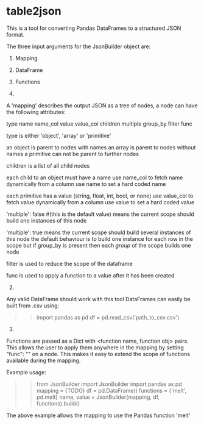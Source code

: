 # table2json
This is a tool for converting Pandas DataFrames to a structured JSON format.

The three input arguments for the JsonBuilder object are:
1. Mapping
2. DataFrame
3. Functions

1. 
A 'mapping' describes the output JSON as a tree of nodes,
a node can have the following attributes:

type
name
name_col
value
value_col
children
multiple
group_by
filter
func

type is either 'object', 'array' or 'primitive'

an object is parent to nodes with names
an array is parent to nodes without names
a primitive can not be parent to further nodes

children is a list of all child nodes

each child to an object must have a name
use name_col to fetch name dynamically from a column
use name to set a hard coded name

each primitive has a value (string, float, int, bool, or none)
use value_col to fetch value dynamically from a column
use value to set a hard coded value

'multiple': false	#(this is the default value)
means the current scope should build one instances of this node

'multiple': true
means the current scope should build several instances of this node
the default behaviour is to build one instance for each row in the scope
but if group_by is present then each _group_ of the scope builds one node

filter is used to reduce the scope of the dataframe

func is used to apply a function to a value after it has been created

2. 
Any valid DataFrame should work with this tool
DataFrames can easily be built from .csv using:
>>import pandas as pd
>>df = pd.read_csv('path_to_csv.csv')

3. 
Functions are passed as a Dict with <function name, function obj> pairs.
This allows the user to apply them anywhere in the mapping by setting 
"func": "<function name>" 
on a node. This makes it easy to extend the scope of functions available
during the mapping. 


Example usage:
>>from JsonBuilder import JsonBuilder
>>import pandas as pd
>>mapping = {TODO}
>>df = pd.DataFrame()
>>functions = {'melt', pd.melt}
>>name, value = JsonBuilder(mapping, df, functions).build()

The above example allows the mapping to use the Pandas function 'melt'